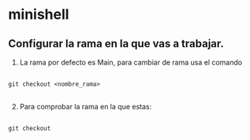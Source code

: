 # minishell


## Configurar la rama en la que vas a trabajar.
1. La rama por defecto es Main, para cambiar de rama usa el comando

##
	git checkout <nombre_rama>
##

2. Para comprobar la rama en la que estas:

##
	git checkout
##